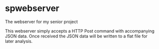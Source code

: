 # spwebserver
The webserver for my senior project

This webserver simply accepts a HTTP Post command with accompanying JSON data. Once received the JSON data will be written to a flat file for later analysis. 

